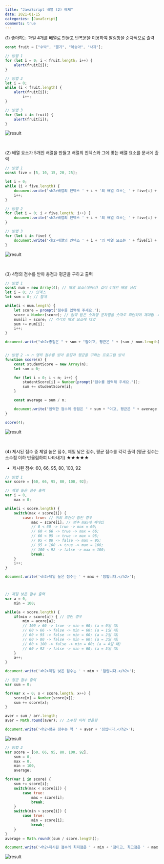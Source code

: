 ```yaml
---
title: "JavaScript 배열 (2) 예제"
date: 2021-01-15
categories: [JavaScript]
comments: true
---
```


(1) 좋아하는 과일 4개를 배열로 만들고 반복문을 이용하여 알림창을 순차적으로 출력

```js
const fruit = ["수박", "딸기", "복숭아", "사과"];

// 방법 1
for (let i = 0; i < fruit.length; i++) {
	alert(fruit[i]);
}

// 방법 2
let i = 0;
while (i < fruit.length) {
	alert(fruit[i]);
    	i++;
}

// 방법 3
for (let i in fruit) {
	alert(fruit[i]);
}
```

![result](https://img1.daumcdn.net/thumb/R1280x0/?scode=mtistory2&fname=https%3A%2F%2Fblog.kakaocdn.net%2Fdn%2FcF9Ksp%2FbtqTAFbTS2C%2FB9sBeQO9NecKEBam0o6ek1%2Fimg.png)

<br>

(2) 배열 요소가 5개인 배열을 만들고 배열의 인덱스와 그에 맞는 배열 요소를 문서에 출력

```js
// 방법 1
const five = [5, 10, 15, 20, 25];

let i = 0;
while (i < five.length) {
	document.write('<h2>배열의 인덱스 ' + i + '의 배열 요소는 ' + five[i] + '입니다</h2>');
	i++;
}

// 방법 2
for (let i = 0; i < five.length; i++) {
	document.write('<h2>배열의 인덱스 ' + i + '의 배열 요소는 ' + five[i] + '입니다</h2>');
}

// 방법 3
for (let i in five) {
	document.write('<h2>배열의 인덱스 ' + i + '의 배열 요소는 ' + five[i] + '입니다</h2>');
}
```

![result](https://img1.daumcdn.net/thumb/R1280x0/?scode=mtistory2&fname=https%3A%2F%2Fblog.kakaocdn.net%2Fdn%2Ft4yOw%2FbtqTADZrqxH%2F7bImdKB1CHFRXgLzGmSGs0%2Fimg.png)

<br>

(3) 4명의 점수를 받아 총점과 평균을 구하고 출력

```js
// 방법 1
const num = new Array(4); // 배열 요소(데이터) 값이 4개인 배열 생성
let i = 0; // 인덱스
let sum = 0; // 합계

while(i < num.length) {
    let score = prompt('점수를 입력해 주세요.');
    score = Number(score); // 입력 받은 숫자형 문자열을 숫자로 리턴하여 재대입 -> prompt에서 입력 받은 값이 숫자형 문자열이라 숫자열로 변경해야 됨
    num[i] = score; // 각각의 배열 요소에 대입
    sum += num[i];
    i++;
}

document.write("<h2>총점은 " + sum + "점이고, 평균은 " + (sum / num.length) + "입니다.</h2>");


// 방법 2 -> n 명의 점수를 받아 총점과 평균을 구하는 프로그램 방식
function score(n) {
	const studentScore = new Array(n);
	let sum = 0;

	for (let i = 0; i < n; i++) {
		studentScore[i] = Number(prompt("점수를 입력해 주세요."));
		sum += studentScore[i];
	}

	const average = sum / n;

	document.write("입력한 점수의 총점은 " + sum + "이고, 평균은 " + average + "입니다.");
}

score(4);
```

![result](https://img1.daumcdn.net/thumb/R1280x0/?scode=mtistory2&fname=https%3A%2F%2Fblog.kakaocdn.net%2Fdn%2FbpWXvL%2FbtqTENAiuSB%2FwSQtdQ1GJYkpJqxMU9x48K%2Fimg.png)

<br>

(4) 제시된 점수 중 제일 높은 점수, 제일 낮은 점수, 평균 점수를 각각 출력 (평균 점수는 소수점 이하 반올림하여 나타내기) ★★★★★

- 제시된 점수: 60, 66, 95, 80, 100, 92

```js
// 방법 1
var score = [60, 66, 95, 80, 100, 92];

// 제일 높은 점수 출력
var i = 0,
    max = 0;

while(i < score.length) {
    switch(max < score[i]) {
        case: true: // 위의 조건이 참인 경우
            max = score[i]; // 변수 max에 재대입
            // 0 < 60 -> true -> max = 60;
            // 60 < 66 -> true -> max = 66;
            // 66 < 95 -> true -> max = 95;
            // 95 < 80 -> false -> max = 95;
            // 95 < 100 -> true -> max = 100;
            // 100 < 92 -> false -> max = 100;
            break;
    }
    i++;
}

document.write('<h2>제일 높은 점수는 ' + max + '점입니다.</h2>');



// 제일 낮은 점수 출력
var a = 0,
    min = 100;

while(a < score.length) {
    if(min > score[a]) { // 참인 경우
        min = acore[a];
        // 100 > 60 -> true -> min = 60; (a = 0일 때)
        // 60 > 66 -> false -> min = 60; (a = 1일 때)
        // 60 > 95 -> false -> min = 60; (a = 2일 때)
        // 60 > 80 -> false -> min = 60; (a = 3일 때)
        // 60 > 100 -> false -> min = 60; (a = 4일 때)
        // 60 > 92 -> false -> min = 60; (a = 5일 때)
    }
    a++;
}

document.write('<h2>제일 낮은 점수는 ' + min + '점입니다.</h2>');

// 평균 점수 출력
var sum = 0;

for(var x = 0; x < score.length; x++) {
    score[x] = Number(score[x]);
    sum += score[x];
}

aver = sum / arr.length;
aver = Math.round(aver); // 소수점 이하 반올림

document.write('<h2>평균 점수는 약 ' + aver + '점입니다.</h2>');
```

![result](https://img1.daumcdn.net/thumb/R1280x0/?scode=mtistory2&fname=https%3A%2F%2Fblog.kakaocdn.net%2Fdn%2Fcw01rr%2FbtqTDcU5Jld%2FcWsJKHkLz2QKHti2hk31S1%2Fimg.png)

```js
// 방법 2
var score = [60, 66, 95, 80, 100, 92],
    sum = 0,
    max = 0,
    min = 100,
    average;

for(var i in score) {
	sum += score[i];
	switch(max < score[i]) {
		case true:
			max = score[i];
			break;
	}
	switch(min > score[i]) {
		case true:
			min = score[i];
			break;
	}
}
average = Math.round((sum / score.length));

document.write('<h2>제시된 점수의 최저점은 ' + min + '점이고, 최고점은 ' + max + '점이며 평균은 약 ' + average + '점입니다.</h2>');
```

![result](https://img1.daumcdn.net/thumb/R1280x0/?scode=mtistory2&fname=https%3A%2F%2Fblog.kakaocdn.net%2Fdn%2FRU6Lq%2Fbtq037qk8hC%2FSaGDlVBCUCWKF66gcrEdck%2Fimg.png)
